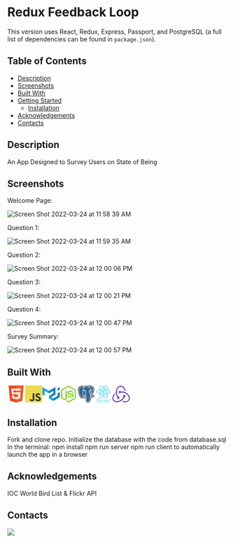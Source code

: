 
# Redux Feedback Loop
This version uses React, Redux, Express, Passport, and PostgreSQL (a full list of dependencies can be found in `package.json`).


## Table of Contents

- [Description](#description)
- [Screenshots](#screenshots)
- [Built With](#built-with)
- [Getting Started](#getting-started)
  - [Installation](#installation)
- [Acknowledgements](#acknowledgements)
- [Contacts](#contacts)

## Description
An App Designed to Survey Users on State of Being

## Screenshots
Welcome Page: 

![Screen Shot 2022-03-24 at 11 58 39 AM](https://user-images.githubusercontent.com/88753277/159970785-5157cc21-be92-4dd5-bf88-a0e3fdf38d1a.png)

Question 1: 

![Screen Shot 2022-03-24 at 11 59 35 AM](https://user-images.githubusercontent.com/88753277/159970834-53efef34-64e9-43f9-91df-64fd663fdf68.png)

Question 2:

![Screen Shot 2022-03-24 at 12 00 06 PM](https://user-images.githubusercontent.com/88753277/159970961-0596e0fa-1b04-4f84-856a-14ed2430b079.png)

Question 3: 

![Screen Shot 2022-03-24 at 12 00 21 PM](https://user-images.githubusercontent.com/88753277/159971028-0960456e-57ae-4f92-ad28-512dbf6129c8.png)

Question 4: 

![Screen Shot 2022-03-24 at 12 00 47 PM](https://user-images.githubusercontent.com/88753277/159971081-41fa485d-e9de-453e-a6e5-4fc6e4df52a9.png)

Survey Summary: 

![Screen Shot 2022-03-24 at 12 00 57 PM](https://user-images.githubusercontent.com/88753277/159971126-c752c3d8-ccfa-4786-bb8d-1c7bd02bbeee.png)




## Built With
<a href="https://developer.mozilla.org/en-US/docs/Web/HTML"><img src="https://raw.githubusercontent.com/devicons/devicon/master/icons/html5/html5-original.svg" height="40px" width="40px" /></a><a href="https://developer.mozilla.org/en-US/docs/Web/JavaScript"><img src="https://raw.githubusercontent.com/devicons/devicon/master/icons/javascript/javascript-original.svg" height="40px" width="40px" /></a><a href="https://material-ui.com/"><img src="https://raw.githubusercontent.com/devicons/devicon/master/icons/materialui/materialui-original.svg" height="40px" width="40px" /></a><a href="https://nodejs.org/en/"><img src="https://raw.githubusercontent.com/devicons/devicon/master/icons/nodejs/nodejs-original.svg" height="40px" width="40px" /></a><a href="https://www.postgresql.org/"><img src="https://raw.githubusercontent.com/devicons/devicon/master/icons/postgresql/postgresql-original.svg" height="40px" width="40px" /></a><a href="https://reactjs.org/"><img src="https://raw.githubusercontent.com/devicons/devicon/master/icons/react/react-original-wordmark.svg" height="40px" width="40px" /></a><a href="https://redux.js.org/"><img src="https://raw.githubusercontent.com/devicons/devicon/master/icons/redux/redux-original.svg" height="40px" width="40px" /></a>

## Installation
Fork and clone repo. Initialize the database with the code from database.sql In the terminal: npm install npm run server npm run client to automatically launch the app in a browser

## Acknowledgements
IOC World Bird List & Flickr API

## Contacts
<a href="https://www.linkedin.com/in/leah-grim-846875218/"><img src="https://img.shields.io/badge/LinkedIn-0077B5?style=for-the-badge&logo=linkedin&logoColor=white" /></a>


